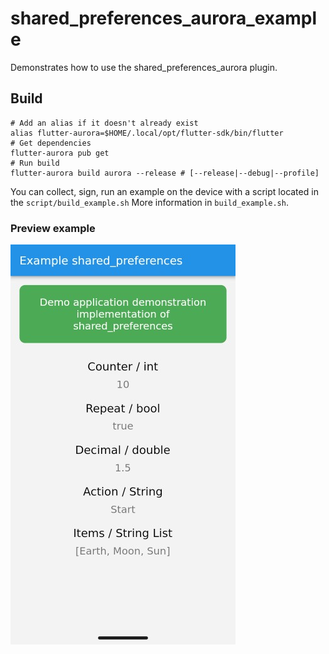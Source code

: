 # shared_preferences_aurora_example

Demonstrates how to use the shared_preferences_aurora plugin.

## Build

```shell
# Add an alias if it doesn't already exist
alias flutter-aurora=$HOME/.local/opt/flutter-sdk/bin/flutter
# Get dependencies
flutter-aurora pub get
# Run build
flutter-aurora build aurora --release # [--release|--debug|--profile]
```

You can collect, sign, run an example on the device with a script located in the `script/build_example.sh`
More information in `build_example.sh`.

### Preview example

![preview.png](../data/preview.png)

